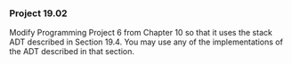 ### Project 19.02

Modify Programming Project 6 from Chapter 10 so that it uses the stack ADT
described in Section 19.4. You may use any of the implementations of the ADT
described in that section.

